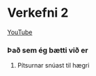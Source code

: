 # Verkefni 2
[YouTube](https://youtu.be/PvtMe7M9mUc)

### Það sem ég bætti við er 
  1. Pítsurnar snúast til hægri  
